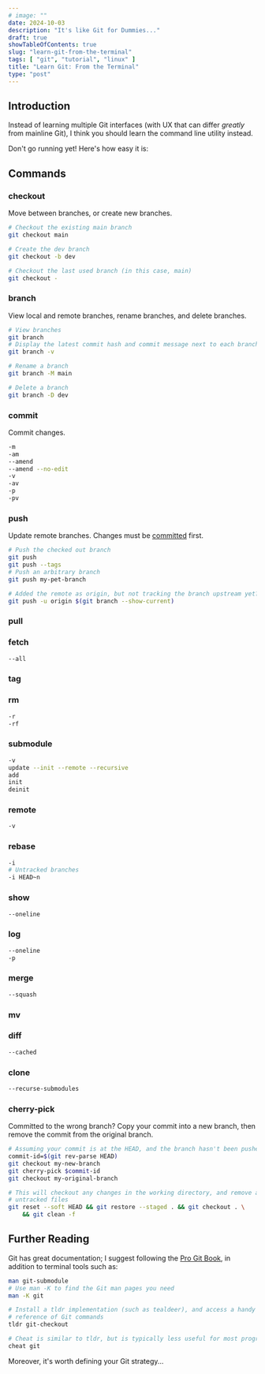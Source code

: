 ```yaml
---
# image: ""
date: 2024-10-03
description: "It's like Git for Dummies..."
draft: true
showTableOfContents: true
slug: "learn-git-from-the-terminal"
tags: [ "git", "tutorial", "linux" ]
title: "Learn Git: From the Terminal"
type: "post"
---
```


## Introduction

Instead of learning multiple Git interfaces (with UX that can differ *greatly* from mainline Git), I think you should learn the command line utility instead.

Don't go running yet! Here's how easy it is:

## Commands

### checkout

Move between branches, or create new branches.

```sh
# Checkout the existing main branch
git checkout main

# Create the dev branch
git checkout -b dev

# Checkout the last used branch (in this case, main)
git checkout -
```

### branch

View local and remote branches, rename branches, and delete branches.

```sh
# View branches
git branch
# Display the latest commit hash and commit message next to each branch
git branch -v

# Rename a branch
git branch -M main

# Delete a branch
git branch -D dev
```

### commit

Commit changes.

```sh
-m
-am
--amend
--amend --no-edit
-v
-av
-p
-pv
```

### push

Update remote branches. Changes must be [committed](#commit) first.

```sh
# Push the checked out branch
git push
git push --tags
# Push an arbitrary branch
git push my-pet-branch

# Added the remote as origin, but not tracking the branch upstream yet?
git push -u origin $(git branch --show-current)
```

### pull

### fetch

```sh
--all
```

### tag

### rm

```sh
-r
-rf
```

### submodule

```sh
-v
update --init --remote --recursive
add
init
deinit
```

### remote

```sh
-v
```

### rebase

```sh
-i
# Untracked branches
-i HEAD~n
```

### show

```sh
--oneline
```

### log

```sh
--oneline
-p
```

### merge

```sh
--squash
```

### mv

### diff

```sh
--cached
```

### clone

```sh
--recurse-submodules
```

### cherry-pick

Committed to the wrong branch? Copy your commit into a new branch, then remove the commit from the original branch.

```sh
# Assuming your commit is at the HEAD, and the branch hasn't been pushed
commit-id=$(git rev-parse HEAD)
git checkout my-new-branch
git cherry-pick $commit-id
git checkout my-original-branch

# This will checkout any changes in the working directory, and remove any
# untracked files
git reset --soft HEAD && git restore --staged . && git checkout . \
    && git clean -f
```

## Further Reading

Git has great documentation; I suggest following the [Pro Git Book](https://git-scm.com/book/en/v2), in addition to terminal tools such as:

```sh
man git-submodule
# Use man -K to find the Git man pages you need
man -K git

# Install a tldr implementation (such as tealdeer), and access a handy
# reference of Git commands
tldr git-checkout

# Cheat is similar to tldr, but is typically less useful for most programs
cheat git
```

Moreover, it's worth defining your Git strategy...

<!-- Conventional commits, feature branches, atomic commits... -->
